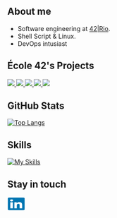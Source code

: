 ## About me 
* Software engineering at [42|Rio](https://42.rio/).
* Shell Script & Linux.
* DevOps intusiast 

## École 42's Projects
<a href="https://github.com/eduardosidney/42-libft">
<img height="80px" src="./src/42_badges/libftm.png" />
</a>
<a href="https://github.com/eduardosidney/42-get_next_line">
<img height="80px" src="./src/42_badges/get_next_linem.png" />
</a>
<a href="https://github.com/eduardosidney/42-born2beroot">
<img height="80px" src="./src/42_badges/born2beroote.png" />
</a>
<a href="https://github.com/eduardosidney/42-ft_printf">
<img height="80px" src="./src/42_badges/ft_printfe.png" />
</a>
<a href="https://github.com/eduardosidney/42-minitalk">
<img height="80px" src="./src/42_badges/minitalk.png" />
</a>
    
## GitHub Stats
[![Top Langs](https://github-readme-stats.vercel.app/api/top-langs/?username=fesper-s&layout=compact)](https://github.com/anuraghazra/github-readme-stats)

## Skills
[![My Skills](https://skillicons.dev/icons?i=linux,c,bash,vim,git,github)](https://skillicons.dev)
<br>

## Stay in touch
<div>
  <a href="https://www.linkedin.com/in/eduardo-sidney-238201209/" target="_blank"><img align="center" alt="Linkedin" height="30" width="40" src="https://raw.githubusercontent.com/devicons/devicon/master/icons/linkedin/linkedin-original.svg"></a>
</div>
